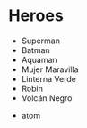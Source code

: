 # Heroes

* Superman
* Batman
* Aquaman
* Mujer Maravilla
* Linterna Verde
* Robin
* Volcán Negro
+ atom
